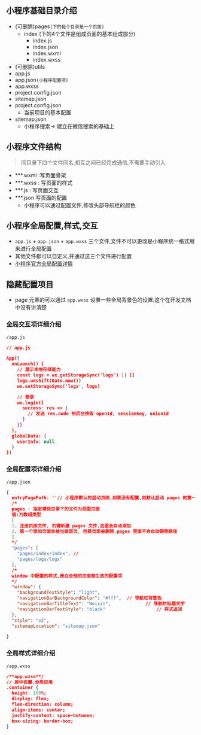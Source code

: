 ## 小程序基础目录介绍

- (可删除)pages`(下的每个目录是一个页面)`
  - index`(下的4个文件是组成页面的基本组成部分)
    - index.js
    - index.json
    - index.wxml
    - index.wxss
- (可删除)utils
- app.js
- app.json`(小程序配置项)`
- app.wxss
- project.config.json
- sitemap.json
- project.config.json
  - 当前项目的基本配置
- sitemap.json
  - 小程序搜索-> 建立在微信搜索的基础上



## 小程序文件结构

> 同目录下四个文件同名,相互之间已经完成通信,不需要手动引入

- ***.wxml  :写页面骨架
- ***.wxss  : 写页面的样式
- ***.js  : 写页面交互
- ***.json  写页面的配置
  - 小程序可以通过配置文件,修改头部导航栏的颜色



## 小程序全局配置,样式,交互

- `app.js` +  `app.json` +  `app.wxss` 三个文件,文件不可以更改是小程序统一格式用来进行全局配置
- 其他文件都可以自定义,并通过这三个文件进行配置
-  [小程序官方全局配置详情](https://developers.weixin.qq.com/miniprogram/dev/reference/configuration/app.html)



## 隐藏配置项目

- page 元素的可以通过 `app.wxss` 设置一些全局背景色的设置.这个在开发文档中没有讲清楚



### 全局交互项详细介绍

`/app.js`

```json
// app.js

App({
  onLaunch() {
    // 展示本地存储能力
    const logs = wx.getStorageSync('logs') || []
    logs.unshift(Date.now())
    wx.setStorageSync('logs', logs)

    // 登录
    wx.login({
      success: res => {
        // 发送 res.code 到后台换取 openId, sessionKey, unionId
      }
    })
  },
  globalData: {
    userInfo: null
  }
})

```

### 全局配置项详细介绍

`/app.json`

```json
{
  entryPagePath: ''// 小程序默认的启动页面,如果没有配置,则默认启动 pages 的第一项页面,后面做启动广告功能
  /*
  pages : 指定哪些目录下的文件为视图页面
  值:为数组类型
  [
  1. 注册页面文件, 右键新建 pages 文件,这里会自动添加
  2. 第一个添加页面会被当做首页, 但是页面被删除,pages 里面不会自动删除路径
  ]
  */
  "pages": [ 
    "pages/index/index", //
    "pages/logs/logs"
  ],
  /*
  window 中配置的样式,是在全部的页面都生效的配置项
  */
  "window": {
    "backgroundTextStyle": "light",
    "navigationBarBackgroundColor": "#fff",  // 导航栏背景色
    "navigationBarTitleText": "Weixin",				// 导航栏标题文字
    "navigationBarTextStyle": "black"					// 样式返回
  },
  "style": "v2",
  "sitemapLocation": "sitemap.json"

}

```

### 全局样式详细介绍

`/app.wxss`

```json
/**app.wxss**/
// 居中设置,全局应用
.container {
  height: 100%;
  display: flex;
  flex-direction: column;
  align-items: center;
  justify-content: space-between;
  box-sizing: border-box;
} 

```

